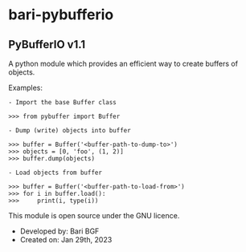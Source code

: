 # bari-pybufferio
## PyBufferIO v1.1
A python module which provides an efficient way to create buffers of objects.

Examples:

    - Import the base Buffer class

    >>> from pybuffer import Buffer

    - Dump (write) objects into buffer

    >>> buffer = Buffer('<buffer-path-to-dump-to>')
    >>> objects = [0, 'foo', (1, 2)]
    >>> buffer.dump(objects)

    - Load objects from buffer

    >>> buffer = Buffer('<buffer-path-to-load-from>')
    >>> for i in buffer.load():
    >>>     print(i, type(i))

This module is open source under the GNU licence.
- Developed by: Bari BGF
- Created on: Jan 29th, 2023
